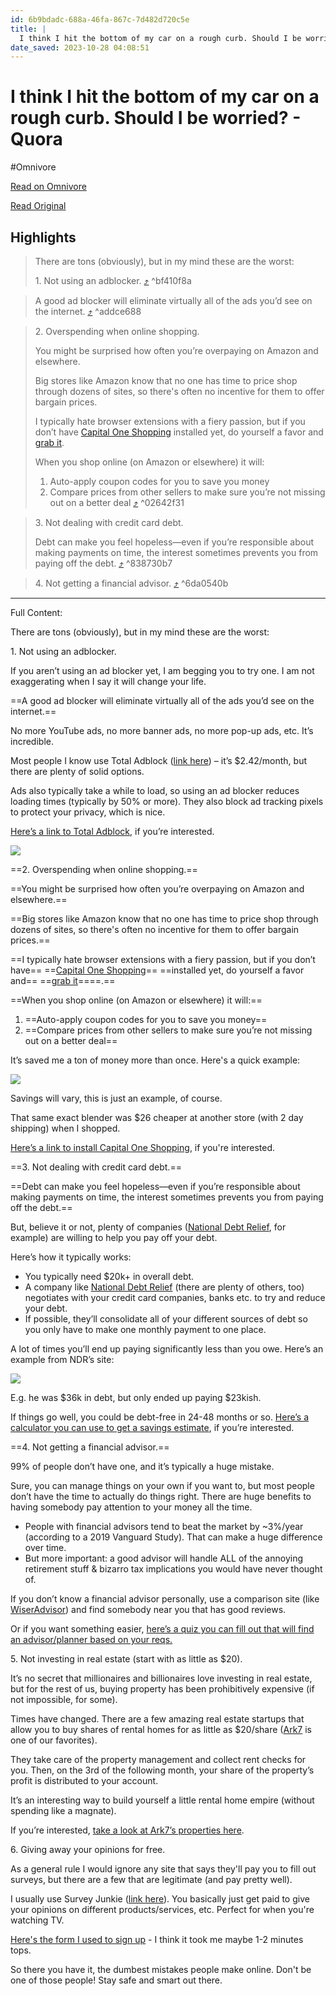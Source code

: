 ```yaml
---
id: 6b9bdadc-688a-46fa-867c-7d482d720c5e
title: |
  I think I hit the bottom of my car on a rough curb. Should I be worried? - Quora
date_saved: 2023-10-28 04:08:51
---
```


# I think I hit the bottom of my car on a rough curb. Should I be worried? - Quora
#Omnivore

[Read on Omnivore](https://omnivore.app/me/https-www-quora-com-i-think-i-hit-the-bottom-of-my-car-on-a-roug-18b75540edc)

[Read Original](https://www.quora.com/I-think-I-hit-the-bottom-of-my-car-on-a-rough-curb-Should-I-be-worried)

## Highlights

> There are tons (obviously), but in my mind these are the worst:
> 
> 1\. Not using an adblocker. [⤴️](https://omnivore.app/me/https-www-quora-com-i-think-i-hit-the-bottom-of-my-car-on-a-roug-18b75540edc#bf410f8a-cedf-464a-9580-dee5fe58a77d)  ^bf410f8a

> A good ad blocker will eliminate virtually all of the ads you’d see on the internet. [⤴️](https://omnivore.app/me/https-www-quora-com-i-think-i-hit-the-bottom-of-my-car-on-a-roug-18b75540edc#addce688-4470-4b06-af27-5c681b7bafc4)  ^addce688

> 2\. Overspending when online shopping.
> 
> You might be surprised how often you’re overpaying on Amazon and elsewhere.
> 
> Big stores like Amazon know that no one has time to price shop through dozens of sites, so there's often no incentive for them to offer bargain prices.
> 
> I typically hate browser extensions with a fiery passion, but if you don’t have [Capital One Shopping](https://betterbuck.net/view-desktop.php?offer=capitalone&country=USA&subid=Q-Dumbest-Internet-Mistakes "betterbuck.net") installed yet, do yourself a favor and [grab it](https://betterbuck.net/view-desktop.php?offer=capitalone&country=USA&subid=Q-Dumbest-Internet-Mistakes "betterbuck.net").
> 
> When you shop online (on Amazon or elsewhere) it will:
> 
> 1. Auto-apply coupon codes for you to save you money
> 2. Compare prices from other sellers to make sure you’re not missing out on a better deal [⤴️](https://omnivore.app/me/https-www-quora-com-i-think-i-hit-the-bottom-of-my-car-on-a-roug-18b75540edc#02642f31-8873-493f-a548-d0a86ff3afc4)  ^02642f31

> 3\. Not dealing with credit card debt.
> 
> Debt can make you feel hopeless—even if you’re responsible about making payments on time, the interest sometimes prevents you from paying off the debt. [⤴️](https://omnivore.app/me/https-www-quora-com-i-think-i-hit-the-bottom-of-my-car-on-a-roug-18b75540edc#838730b7-0efc-42f5-b011-a2f85d014156)  ^838730b7

> 4\. Not getting a financial advisor. [⤴️](https://omnivore.app/me/https-www-quora-com-i-think-i-hit-the-bottom-of-my-car-on-a-roug-18b75540edc#6da0540b-aea1-4729-8484-f0202a654cf6)  ^6da0540b


--- 

Full Content: 

There are tons (obviously), but in my mind these are the worst:

1\. Not using an adblocker.

If you aren’t using an ad blocker yet, I am begging you to try one. I am not exaggerating when I say it will change your life.

==A good ad blocker will eliminate virtually all of the ads you’d see on the internet.==

No more YouTube ads, no more banner ads, no more pop-up ads, etc. It’s incredible.

Most people I know use Total Adblock ([link here](https://betterbuck.net/view-tab.php?offer=totaladblock&country=USA&subid=Q-Dumbest-Internet-Mistakes "betterbuck.net")) – it’s $2.42/month, but there are plenty of solid options.

Ads also typically take a while to load, so using an ad blocker reduces loading times (typically by 50% or more). They also block ad tracking pixels to protect your privacy, which is nice.

[Here’s a link to Total Adblock](https://betterbuck.net/view-tab.php?offer=totaladblock&country=USA&subid=Q-Dumbest-Internet-Mistakes "betterbuck.net"), if you’re interested.

![](https://proxy-prod.omnivore-image-cache.app/602x602,sobE-F9GPn-EZzpUvnuWsgZQknsaA_s_Wx3KKO8210G4/https://qph.cf2.quoracdn.net/main-qimg-878b8b70f6537592d22e058a0c9c8eb6)

==2. Overspending when online shopping.==

==You might be surprised how often you’re overpaying on Amazon and elsewhere.==

==Big stores like Amazon know that no one has time to price shop through dozens of sites, so there's often no incentive for them to offer bargain prices.==

==I typically hate browser extensions with a fiery passion, but if you don’t have== ==[Capital One Shopping](https://betterbuck.net/view-desktop.php?offer=capitalone&country=USA&subid=Q-Dumbest-Internet-Mistakes "betterbuck.net")== ==installed yet, do yourself a favor and== ==[grab it](https://betterbuck.net/view-desktop.php?offer=capitalone&country=USA&subid=Q-Dumbest-Internet-Mistakes "betterbuck.net")====.==

==When you shop online (on Amazon or elsewhere) it will:==

1. ==Auto-apply coupon codes for you to save you money==
2. ==Compare prices from other sellers to make sure you’re not missing out on a better deal==

It’s saved me a ton of money more than once. Here's a quick example:

![](https://proxy-prod.omnivore-image-cache.app/602x0,slHwrpZ5PfW2fOeoyeWI51sZLzenYlJBuuRH3cu6ILKc/https://qph.cf2.quoracdn.net/main-qimg-98b01b6408595261b1eaaa0e052398a0)

Savings will vary, this is just an example, of course.

That same exact blender was $26 cheaper at another store (with 2 day shipping) when I shopped.

[Here’s a link to install Capital One Shopping](https://betterbuck.net/view-desktop.php?offer=capitalone&country=USA&subid=Q-Dumbest-Internet-Mistakes "betterbuck.net"), if you're interested.

==3. Not dealing with credit card debt.==

==Debt can make you feel hopeless—even if you’re responsible about making payments on time, the interest sometimes prevents you from paying off the debt.==

But, believe it or not, plenty of companies ([National Debt Relief](https://betterbuck.net/view-desktop.php?offer=ndr&country=USA&subid=Q-Dumbest-Internet-Mistakes "betterbuck.net"), for example) are willing to help you pay off your debt.

Here’s how it typically works:

* You typically need $20k+ in overall debt.
* A company like [National Debt Relief](https://betterbuck.net/view-desktop.php?offer=ndr&country=USA&subid=Q-Dumbest-Internet-Mistakes "betterbuck.net") (there are plenty of others, too) negotiates with your credit card companies, banks etc. to try and reduce your debt.
* If possible, they’ll consolidate all of your different sources of debt so you only have to make one monthly payment to one place.

A lot of times you’ll end up paying significantly less than you owe. Here’s an example from NDR’s site:

![](https://proxy-prod.omnivore-image-cache.app/602x0,sC0FpvGjnMaw6yiUEd4LMk93HMFUMBqtZb5FWZPA1j5Y/https://qph.cf2.quoracdn.net/main-qimg-336a5fa2125797ff4148e3b33d2e179b)

E.g. he was $36k in debt, but only ended up paying $23kish.

If things go well, you could be debt-free in 24-48 months or so. [Here’s a calculator you can use to get a savings estimate](https://betterbuck.net/view-desktop.php?offer=ndr&country=USA&subid=Q-Dumbest-Internet-Mistakes "betterbuck.net"), if you’re interested.

==4. Not getting a financial advisor.==

99% of people don’t have one, and it’s typically a huge mistake.

Sure, you can manage things on your own if you want to, but most people don’t have the time to actually do things right. There are huge benefits to having somebody pay attention to your money all the time.

* People with financial advisors tend to beat the market by \~3%/year (according to a 2019 Vanguard Study). That can make a huge difference over time.
* But more important: a good advisor will handle ALL of the annoying retirement stuff & bizarro tax implications you would have never thought of.

If you don’t know a financial advisor personally, use a comparison site (like [WiserAdvisor](https://betterbuck.net/view-desktop.php?offer=wiser&country=USA&subid=Q-Dumbest-Internet-Mistakes "betterbuck.net")) and find somebody near you that has good reviews.

Or if you want something easier, [here’s a quiz you can fill out that will find an advisor/planner based on your reqs.](https://betterbuck.net/view-desktop.php?offer=wiser&country=USA&subid=Q-Dumbest-Internet-Mistakes "betterbuck.net")

5\. Not investing in real estate (start with as little as $20).

It’s no secret that millionaires and billionaires love investing in real estate, but for the rest of us, buying property has been prohibitively expensive (if not impossible, for some).

Times have changed. There are a few amazing real estate startups that allow you to buy shares of rental homes for as little as $20/share ([Ark7](https://betterbuck.net/view-desktop.php?offer=ark7&country=USA&subid=Q-Dumbest-Internet-Mistakes "betterbuck.net") is one of our favorites).

They take care of the property management and collect rent checks for you. Then, on the 3rd of the following month, your share of the property’s profit is distributed to your account.

It’s an interesting way to build yourself a little rental home empire (without spending like a magnate).

If you’re interested, [take a look at Ark7’s properties here](https://betterbuck.net/view-desktop.php?offer=ark7&country=USA&subid=Q-Dumbest-Internet-Mistakes "betterbuck.net").

6\. Giving away your opinions for free.

As a general rule I would ignore any site that says they'll pay you to fill out surveys, but there are a few that are legitimate (and pay pretty well).

I usually use Survey Junkie ([link here](https://betterbuck.net/view-desktop.php?offer=survey-junkie&country=USA&subid=Q-Dumbest-Internet-Mistakes "betterbuck.net")). You basically just get paid to give your opinions on different products/services, etc. Perfect for when you're watching TV.

[Here's the form I used to sign up](https://betterbuck.net/view-desktop.php?offer=survey-junkie&country=USA&subid=Q-Dumbest-Internet-Mistakes "betterbuck.net") \- I think it took me maybe 1-2 minutes tops.

So there you have it, the dumbest mistakes people make online. Don't be one of those people! Stay safe and smart out there.
